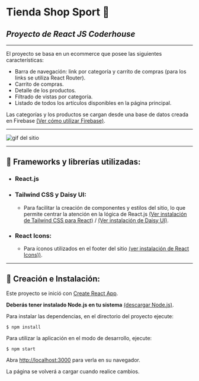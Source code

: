 # **Tienda Shop Sport** :shopping_cart:
## *Proyecto de React JS Coderhouse*
___
El proyecto se basa en un ecommerce que posee las siguientes características:

- Barra de navegación: link por categoría y carrito de compras (para los links se utiliza React Router).
- Carrito de compras.
- Detalle de los productos.
- Filtrado de vistas por categoría.
- Listado de todos los artículos disponibles en la página principal.

Las categorías y los productos se cargan desde una base de datos creada en Firebase [(Ver cómo utilizar Firebase)](https://firebase.google.com/docs/web/setup?hl=es).

___
![gif del sitio](public/compraShopSport.gif)

___
## :large_blue_circle: Frameworks y librerías utilizadas:

- ### React.js

- ### Tailwind CSS y Daisy UI:
    - Para facilitar la creación de componentes y estilos del sitio, lo que permite centrar la atención en la lógica de React.js [(Ver instalación de Tailwind CSS para React)](https://tailwindcss.com/docs/guides/create-react-app) / [(Ver instalación de Daisy UI)](https://daisyui.com/docs/install/).

- ### React Icons:
    - Para íconos utilizados en el footer del sitio [(ver instalación de React Icons))](https://react-icons.github.io/react-icons/).

___
## :large_blue_circle: Creación e Instalación:

Este proyecto se inició con [Create React App](https://github.com/facebook/create-react-app).

**Deberás tener instalado Node.js en tu sistema** [(descargar Node.js)](https://nodejs.org/es/download/).

Para instalar las dependencias, en el directorio del proyecto ejecute: 
```
$ npm install
```

Para utilizar la aplicación en el modo de desarrollo, ejecute:
```
$ npm start
````
Abra [http://localhost:3000](http://localhost:3000) para verla en su navegador.

La página se volverá a cargar cuando realice cambios.




